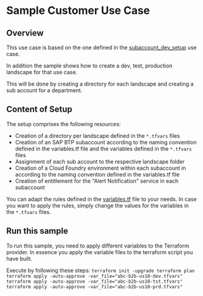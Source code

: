 # Sample Customer Use Case

## Overview

This use case is based on the one defined in the [subaccount_dev_setup](./../../released/subaccount_dev_setup) use case.

In addition the sample shows how to create a dev, test, production landscape for that use case.

This will be done by creating a directory for each landscape and creating a sub account for a department.

## Content of Setup

The setup comprises the following resources:

- Creation of a directory per landscape defined in the `*.tfvars` files
- Creation of an SAP BTP subaccount according to the naming convention defined in the variables.tf file and the variables defined in the `*.tfvars` files
- Assignment of each sub account to the respective landscape folder
- Creation of a Cloud Foundry environment within each subaccount in according to the naming convention defined in the variables.tf file
- Creation of entitlement for the "Alert Notification" service in each subaccount

You can adapt the rules defined in the [variables.tf](variables.tf) file to your needs. 
In case you want to apply the rules, simply change the values for the variables in the `*.tfvars` files.

## Run this sample

To run this sample, you need to apply different variables to the Terraform provider. In essence you apply the variable files to the terraform script you have built.

Execute by following these steps:
`
terraform init -upgrade
terraform plan
terraform apply -auto-approve -var_file="abc-b2b-us10-dev.tfvars"
terraform apply -auto-approve -var_file="abc-b2b-us10-tst.tfvars"
terraform apply -auto-approve -var_file="abc-b2b-us10-prd.tfvars"
`
